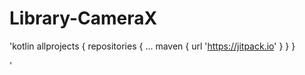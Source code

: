 # Library-CameraX

'kotlin
allprojects {
		repositories {
			...
			maven { url 'https://jitpack.io' }
		}
	}

'
